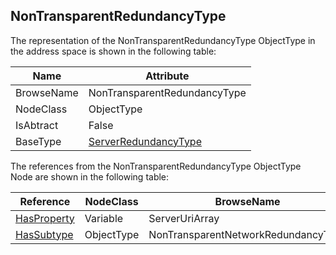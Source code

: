 <!-- objecttype -->
## NonTransparentRedundancyType
The representation of the NonTransparentRedundancyType ObjectType in the address space is shown in the following table:  

|Name|Attribute|
|---|---|
|BrowseName|NonTransparentRedundancyType|
|NodeClass|ObjectType|
|IsAbtract|False|
|BaseType|[ServerRedundancyType](../../../Part5/ObjectTypes/ServerRedundancyType/readme.md)|

The references from the NonTransparentRedundancyType ObjectType Node are shown in the following table:  

|Reference|NodeClass|BrowseName|DataType|TypeDefinition|ModellingRule|
|---|---|---|---|---|---|
|[HasProperty](../../../Part3/ReferenceTypes/HasProperty/readme.md)|Variable|ServerUriArray|[String](../../../Part3/DataTypes/String/readme.md)[]|[PropertyType](../../Part5/VariableTypes/PropertyType/readme.md)|[Mandatory](../../Objects/Mandatory/readme.md)|
|[HasSubtype](../../../Part3/ReferenceTypes/HasSubtype/readme.md)|ObjectType|NonTransparentNetworkRedundancyType||||

